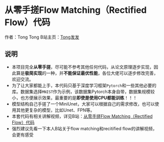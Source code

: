 # 从零手搓Flow Matching（Rectified Flow）代码
作者：Tong Tong
B站主页：[Tong发发](https://space.bilibili.com/100689001)

## 说明

* 本项目完全**从零手搓**，尽可能不参考其他任何代码，从论文原理逐步实现，因此算是**极简实现**的一种，并**不能保证最优性能**，各位大佬可以逐步修改完善，欢迎交流。
* 为了让大家都能上手，本代码只基于深度学习框架`Pytorch`和一些其他必要的库。数据集选择`MNIST`作为示例，该数据集Pytorch本身自带，数据集规模较小，也方便展示效果，最重要的是**即使是使用CPU都能训练**！！！
* 模型结构自己手搓了一个MiniUnet，大家可以根据自己的需求修改，也可以使用其他更复杂的模型，比如Unet、FPN等。
* 本套代码有相关讲解视频，详见B站：[从零手搓Flow Matching（Rectified Flow）代码](https://www.bilibili.com/video/BV1Q54y1U7Zw)
* 强烈建议先看一下本人B站关于flow matching和recitified flow的讲解视频，会更有感受

